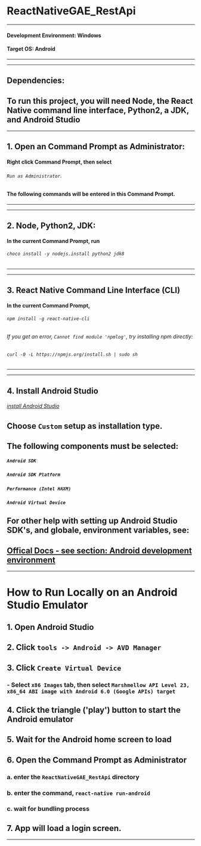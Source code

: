 # ReactNativeGAE_RestApi

---
#### Development Environment: Windows
#### Target OS: Android
---

---
## Dependencies:
To run this project, you will need Node, the React Native command line interface, Python2, a JDK, and Android Studio
---

---
## 1. Open an Command Prompt as Administrator:
#### Right click Command Prompt, then select 
###### `Run as Administrator`. 
#### The following commands will be entered in this Command Prompt.
---

---
## 2. Node, Python2, JDK:
#### In the current Command Prompt, run 
###### `choco install -y nodejs.install python2 jdk8`
---

---
## 3. React Native Command Line Interface (CLI)
#### In the current Command Prompt, 
###### `npm install -g react-native-cli`
###### If you get an error, `Cannot find module 'npmlog'`, try installing npm directly: 
###### `curl -0 -L https://npmjs.org/install.sh | sudo sh`
---

---
## 4. Install Android Studio
###### [install Android Studio](https://developer.android.com/studio/index.html)
## Choose `Custom` setup as installation type. 
## The following components must be selected:
##### `Android SDK`
##### `Android SDK Platform`
##### `Performance (Intel HAXM)`
##### `Android Virtual Device`

## For other help with setting up Android Studio SDK's, and globale, environment variables, see:
[Offical Docs - see section: Android development environment](https://facebook.github.io/react-native/docs/getting-started.html)
---

---
# How to Run Locally on an Android Studio Emulator
## 1. Open Android Studio
## 2. Click `tools -> Android -> AVD Manager`
## 3. Click `Create Virtual Device`
### - Select `x86 Images` tab, then select `Marshmellow API Level 23, x86_64 ABI image with Android 6.0 (Google APIs) target`
## 4. Click the triangle ('play') button to start the Android emulator
## 5. Wait for the Android home screen to load
## 6. Open the Command Prompt as Administrator
### a. enter the `ReactNativeGAE_RestApi` directory
### b. enter the command, `react-native run-android`
### c. wait for bundling process
## 7. App will load a login screen.
---
